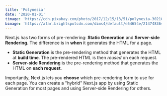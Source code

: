 ```yaml
---
title: 'Polynesia'
date: '2020-01-01'
timage: 'https://cdn.pixabay.com/photo/2017/12/15/13/51/polynesia-3021072_960_720.jpg'
bimage: 'https://afar.brightspotcdn.com/dims4/default/e54654e/2147483647/strip/true/crop/1000x500+0+84/resize/1440x720!/quality/90/?url=https%3A%2F%2Fafar-media-production-web.s3.amazonaws.com%2Fbrightspot%2Fbf%2F67%2F0525137f424f50d365989f5ca0b2%2Foriginal-french-polynesia-resort-exterior-11.jpg'
---
```


Next.js has two forms of pre-rendering: **Static Generation** and **Server-side Rendering**. The difference is in **when** it generates the HTML for a page.

- **Static Generation** is the pre-rendering method that generates the HTML at **build time**. The pre-rendered HTML is then _reused_ on each request.
- **Server-side Rendering** is the pre-rendering method that generates the HTML on **each request**.

Importantly, Next.js lets you **choose** which pre-rendering form to use for each page. You can create a "hybrid" Next.js app by using Static Generation for most pages and using Server-side Rendering for others.